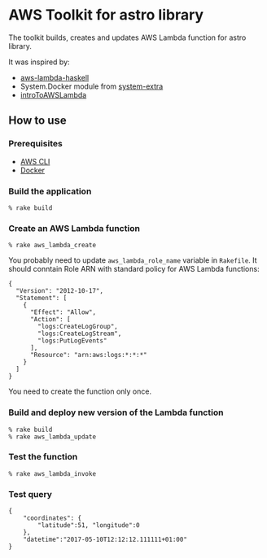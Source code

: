# AWS Toolkit for astro library

The toolkit builds, creates and updates AWS Lambda function for astro library.

It was inspired by:

* [aws-lambda-haskell](https://github.com/abailly/aws-lambda-haskell)
* System.Docker module from [system-extra](https://github.com/abailly/system-extra)
* [introToAWSLambda](https://github.com/chadbrewbaker/introToAWSLambda)


## How to use

### Prerequisites

* [AWS CLI](https://aws.amazon.com/cli/)
* [Docker](https://www.docker.com/)

### Build the application

```
% rake build
```

### Create an AWS Lambda function

```
% rake aws_lambda_create
```

You probably need to update `aws_lambda_role_name` variable in `Rakefile`.
It should conntain Role ARN with standard policy for AWS Lambda functions:

```
{
  "Version": "2012-10-17",
  "Statement": [
    {
      "Effect": "Allow",
      "Action": [
        "logs:CreateLogGroup",
        "logs:CreateLogStream",
        "logs:PutLogEvents"
      ],
      "Resource": "arn:aws:logs:*:*:*"
    }
  ]
}
```
 
You need to create the function only once.

    
### Build and deploy new version of the Lambda function

```
% rake build
% rake aws_lambda_update
```


### Test the function

```
% rake aws_lambda_invoke
```

### Test query

```
{
    "coordinates": {
        "latitude":51, "longitude":0
    },
    "datetime":"2017-05-10T12:12:12.111111+01:00"
}
```
